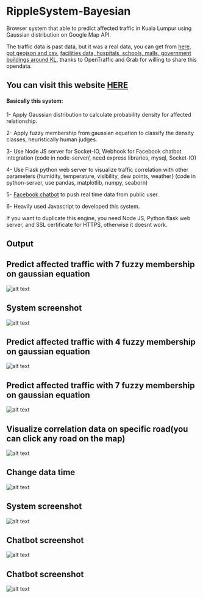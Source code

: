 # RippleSystem-Bayesian
Browser system that able to predict affected traffic in Kuala Lumpur using Gaussian distribution on Google Map API.

The traffic data is past data, but it was a real data, you can get from [here, got geojson and csv](https://github.com/DevconX/Traffic-Data/tree/master/ripplesystem), [facilities data, hospitals, schools, malls, government buildings around KL](https://github.com/DevconX/Geolocation-KualaLumpur), thanks to OpenTraffic and Grab for willing to share this opendata.

## You can visit this website [HERE](https://huseinzol05.dynamic-dns.net/ripplesystem)

#### Basically this system:

1- Apply Gaussian distribution to calculate probability density for affected relationship.

2- Apply fuzzy membership from gaussian equation to classify the density classes, heuristically human judges.

3- Use Node JS server for Socket-IO, Webhook for Facebook chatbot integration (code in node-server/, need express libraries, mysql, Socket-IO)

4- Use Flask python web server to visualize traffic correlation with other parameters {humidity, temperature, visibility, dew points, weather} (code in python-server, use pandas, matplotlib, numpy, seaborn)

5- [Facebook chatbot](https://www.messenger.com/t/RippleBot) to push real time data from public user.

6- Heavily used Javascript to developed this system.

If you want to duplicate this engine, you need Node JS, Python flask web server, and SSL certificate for HTTPS, otherwise it doesnt work.

Output
------
## Predict affected traffic with 7 fuzzy membership on gaussian equation
![alt text](output/1.png)

## System screenshot
![alt text](output/2.png)

## Predict affected traffic with 4 fuzzy membership on gaussian equation
![alt text](output/3.png)

## Predict affected traffic with 7 fuzzy membership on gaussian equation
![alt text](output/4.png)

## Visualize correlation data on specific road(you can click any road on the map)
![alt text](output/5.png)

## Change data time
![alt text](output/6.png)

## System screenshot
![alt text](output/7.png)

## Chatbot screenshot
![alt text](output/8.png)

## Chatbot screenshot
![alt text](output/9.png)
